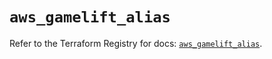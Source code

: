 # `aws_gamelift_alias`

Refer to the Terraform Registry for docs: [`aws_gamelift_alias`](https://registry.terraform.io/providers/hashicorp/aws/6.5.0/docs/resources/gamelift_alias).
